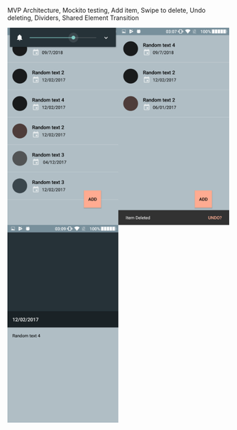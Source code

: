 MVP Architecture, Mockito testing, Add item, Swipe to delete, Undo deleting, Dividers, Shared Element Transition
<div align="center">
<img style="float:left;" width="250" height="auto" src="https://github.com/azemZejnil/CoolRecyclerView/blob/master/docs/imgs/Screenshot_20180725-030716.png">
<img style="float:left;" width="250" height="auto" src="https://github.com/azemZejnil/CoolRecyclerView/blob/master/docs/imgs/Screenshot_20180725-030744.png">
<img style="float:left;" width="250" height="auto" src="https://github.com/azemZejnil/CoolRecyclerView/blob/master/docs/imgs/Screenshot_20180725-030908.png">
</div>